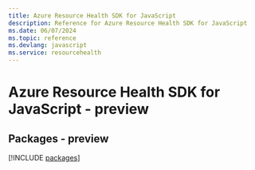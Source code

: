```yaml
---
title: Azure Resource Health SDK for JavaScript
description: Reference for Azure Resource Health SDK for JavaScript
ms.date: 06/07/2024
ms.topic: reference
ms.devlang: javascript
ms.service: resourcehealth
---
```

# Azure Resource Health SDK for JavaScript - preview
## Packages - preview
[!INCLUDE [packages](resource-health-index.md)]